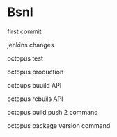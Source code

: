# Bsnl

first commit

jenkins changes

octopus test

octopus production

octoups buuild API

octopus rebuils API

octopus build push 2 command

octopus package version command